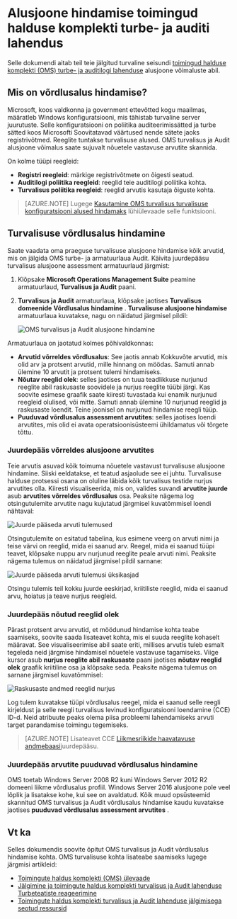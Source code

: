 <properties
   pageTitle="Toimingute haldus komplekti turvalisus ja Audit lahenduse võrdlusalus | Microsoft Azure'i"
   description="Selles dokumendis selgitatakse, kuidas kasutada OMS turvalisus ja Audit lahenduse teha võrdlusalus assessment jälgida kõik arvutid nõuetele vastavus ja turvalisuse eesmärgil."
   services="operations-management-suite"
   documentationCenter="na"
   authors="YuriDio"
   manager="swadhwa"
   editor=""/>

<tags
   ms.service="operations-management-suite"
   ms.devlang="na"
   ms.topic="hero-article"
   ms.tgt_pltfrm="na"
   ms.workload="na"
   ms.date="09/08/2016"
   ms.author="yurid"/>

# <a name="baseline-assessment-in-operations-management-suite-security-and-audit-solution"></a>Alusjoone hindamise toimingud halduse komplekti turbe- ja auditi lahendus

Selle dokumendi aitab teil teie jälgitud turvaline seisundi [toimingud halduse komplekti (OMS) turbe- ja auditilogi lahenduse](operations-management-suite-overview.md) alusjoone võimaluste abil.

## <a name="what-is-baseline-assessment"></a>Mis on võrdlusalus hindamise?

Microsoft, koos valdkonna ja government ettevõtted kogu maailmas, määratleb Windows konfiguratsiooni, mis tähistab turvaline server juurutuste. Selle konfiguratsiooni on poliitika auditeerimissätted ja turbe sätted koos Microsofti Soovitatavad väärtused nende sätete jaoks registrivõtmed. Reeglite tuntakse turvalisuse alused. OMS turvalisus ja Audit alusjoone võimalus saate sujuvalt nõuetele vastavuse arvutite skannida. 

On kolme tüüpi reegleid:

- **Registri reegleid**: märkige registrivõtmete on õigesti seatud.
- **Auditilogi poliitika reegleid**: reeglid teie auditilogi poliitika kohta.
- **Turvalisus poliitika reegleid**: reeglid arvutis kasutaja õiguste kohta.

> [AZURE.NOTE] Lugege [Kasutamine OMS turvalisus turvalisuse konfiguratsiooni alused hindamaks](https://blogs.technet.microsoft.com/msoms/2016/08/12/use-oms-security-to-assess-the-security-configuration-baseline/) lühiülevaade selle funktsiooni.

## <a name="security-baseline-assessment"></a>Turvalisuse võrdlusalus hindamine

Saate vaadata oma praeguse turvalisuse alusjoone hindamise kõik arvutid, mis on jälgida OMS turbe- ja armatuurlaua Audit.  Käivita juurdepääsu turvalisus alusjoone assessment armatuurlaud järgmist:

1. Klõpsake **Microsoft Operations Management Suite** peamine armatuurlaud, **Turvalisus ja Audit** paani.
2. **Turvalisus ja Audit** armatuurlaua, klõpsake jaotises **Turvalisus domeenide** **Võrdlusalus hindamine** . **Turvalisuse alusjoone hindamise** armatuurlaua kuvatakse, nagu on näidatud järgmisel pildil:
    
    ![OMS turvalisus ja Audit alusjoone hindamine](./media/oms-security-baseline/oms-security-baseline-fig1.png)

Armatuurlaua on jaotatud kolmes põhivaldkonnas:

- **Arvutid võrreldes võrdlusalus**: See jaotis annab Kokkuvõte arvutid, mis olid arv ja protsent arvutid, mille hinnang on möödas. Samuti annab ülemine 10 arvutit ja protsent tulemi hindamiseks.
- **Nõutav reeglid olek**: selles jaotises on tuua teadlikkuse nurjunud reeglite abil raskusaste soovidele ja nurjus reeglite tüübi järgi. Kas soovite esimese graafik saate kiiresti tuvastada kui enamik nurjunud reegleid olulised, või mitte. Samuti annab ülemine 10 nurjunud reeglid ja raskusaste loendit. Teine joonisel on nurjunud hindamise reegli tüüp. 
- **Puuduvad võrdlusalus assessment arvutites**: selles jaotises loendi arvutites, mis olid ei avata operatsioonisüsteemi ühildamatus või tõrgete tõttu. 

### <a name="accessing-computers-compared-to-baseline"></a>Juurdepääs võrreldes alusjoone arvutites

Teie arvutis asuvad kõik toimuma nõuetele vastavust turvalisuse alusjoone hindamine. Siiski eeldatakse, et teatud asjaolude see ei juhtu. Turvalisuse halduse protsessi osana on oluline läbida kõik turvalisus testide nurjus arvutites olla. Kiiresti visualiseerida, mis on, valides suvandi **arvutite juurde** asub **arvutites võrreldes võrdlusalus** osa. Peaksite nägema log otsingutulemite arvutite nagu kujutatud järgmisel kuvatõmmisel loendi nähtaval:

![Juurde pääseda arvuti tulemused](./media/oms-security-baseline/oms-security-baseline-fig2.png)

Otsingutulemite on esitatud tabelina, kus esimene veerg on arvuti nimi ja teise värvi on reeglid, mida ei saanud arv. Reegel, mida ei saanud tüüpi teavet, klõpsake nuppu arv nurjunud reeglite peale arvuti nimi. Peaksite nägema tulemus on näidatud järgmisel pildil sarnane:

![Juurde pääseda arvuti tulemusi üksikasjad](./media/oms-security-baseline/oms-security-baseline-fig3.png)

Otsingu tulemis teil kokku juurde eeskirjad, kriitiliste reeglid, mida ei saanud arvu, hoiatus ja teave nurjus reegleid.

### <a name="accessing-required-rules-status"></a>Juurdepääs nõutud reeglid olek

Pärast protsent arvu arvutid, et möödunud hindamise kohta teabe saamiseks, soovite saada lisateavet kohta, mis ei suuda reeglite kohaselt määravat. See visualiseerimise abil saate eriti, millises arvutis tuleb esmalt tegeleda neid järgmise hindamisel nõuetele vastavuse tagamiseks. Viige kursor asub **nurjus reeglite abil raskusaste** paani jaotises **nõutav reeglid olek** graafik kriitiline osa ja klõpsake seda. Peaksite nägema tulemus on sarnane järgmisel kuvatõmmisel:

![Raskusaste andmed reeglid nurjus](./media/oms-security-baseline/oms-security-baseline-fig4.png) 

Log tulem kuvatakse tüüpi võrdlusalus reegel, mida ei saanud selle reegli kirjeldust ja selle reegli turvalisus levinud konfiguratsiooni loendamine (CCE) ID-d. Neid atribuute peaks olema piisa probleemi lahendamiseks arvuti target parandamise toimingu tegemiseks.

> [AZURE.NOTE] Lisateavet CCE [Liikmesriikide haavatavuse andmebaasi](https://nvd.nist.gov/cce/index.cfm)juurdepääsu.

### <a name="accessing-computers-missing-baseline-assessment"></a>Juurdepääs arvutite puuduvad võrdlusalus hindamine

OMS toetab Windows Server 2008 R2 kuni Windows Server 2012 R2 domeeni liikme võrdlusalus profiil. Windows Server 2016 alusjoone pole veel lõplik ja lisatakse kohe, kui see on avaldatud. Kõik muud opsüsteemid skannitud OMS turvalisus ja Audit võrdlusalus hindamise kaudu kuvatakse jaotises **puuduvad võrdlusalus assessment arvutites** .

## <a name="see-also"></a>Vt ka

Selles dokumendis soovite õpitut OMS turvalisus ja Audit võrdlusalus hindamise kohta. OMS turvalisuse kohta lisateabe saamiseks lugege järgmisi artikleid:

- [Toimingute haldus komplekti (OMS) ülevaade](operations-management-suite-overview.md)
- [Jälgimine ja toimingute haldus komplekti turvalisus ja Audit lahenduse Turbeteatiste reageerimine](oms-security-responding-alerts.md)
- [Toimingute haldus komplekti turvalisus ja Audit lahenduse jälgimisega seotud ressursid](oms-security-monitoring-resources.md)


